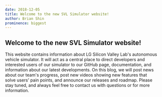 ```yaml
---
date: 2018-12-05
title: Welcome to the new SVL Simulator website!
author: Brian Shin
prominence: biggest
---
```


## Welcome to the new SVL Simulator website!

This website contains information about LG Silicon Valley Lab's autonomous vehicle simulator.
It will act as a central place to direct developers and interested users of our simulator to our GitHub page, documentation, and information about our latest developments.
On this blog, we will post news about our team's progress, post new videos showing new features that solve users' pain points, and announce our releases and roadmap. Please stay tuned, and always feel free to contact us with questions or for more information.
